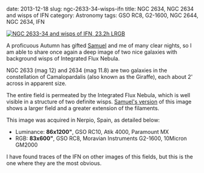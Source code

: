 date: 2013-12-18
slug: ngc-2633-34-wisps-ifn
title: NGC 2634, NGC 2634 and wisps of IFN
category: Astronomy
tags: GSO RC8, G2-1600, NGC 2644, NGC 2634, IFN

[![][ngc2633.34]][ngc2633.34]

A proficuous Autumn has gifted [Samuel](http://astrob.in/users/samueldl/) and
me of many clear nights, so I am able to share once again a deep image of two
nice galaxies with background wisps of Integrated Flux Nebula.

NGC 2633 (mag 12) and 2634 (mag 11.8)  are two galaxies in the constellation of
Camalopardalis (also known as the Giraffe), each about 2' across in apparent
size.

The entire field is permeated by the Integrated Flux Nebula, which is well
visible in a structure of two definite wisps. [Samuel's
version](http://www.astrobin.com/68136/) of this image shows a larger field and
a greater extension of the filaments.

This image was acquired in Nerpio, Spain, as detailed below:

* Luminance: **86x1200"**, GSO RC10, Atik 4000, Paramount MX
* RGB: **83x600"**, GSO RC8, Moravian Instruments G2-1600, 10Micron GM2000

I have found traces of the IFN on other images of this fields, but this is the
one where they are the most obvious.

[ngc2633.34]: |filename|/images/2013_ngc2633_34_ifn.jpg "NGC 2633-34 and wisps of IFN, 23.2h LRGB"

